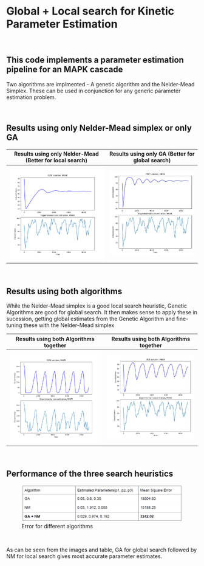 # Global + Local search for Kinetic Parameter Estimation 

&nbsp;

## This code implements a parameter estimation pipeline for an MAPK cascade

Two algorithms are implmented - A genetic algorithm and the Nelder-Mead Simplex.
These can be used in conjunction for any generic parameter estimation problem.

&nbsp;

## Results using only Nelder-Mead simplex or only GA

Results using only Nelder-Mead (Better for local search)           |  Results using only GA (Better for global search)
:-------------------------:|:-------------------------:
<img src="./images/NM_only_estimation.png" width="500">  |  <img src="./images/GA_only_estimation.png" width="450">

&nbsp;

## Results using both algorithms

While the Nelder-Mead simplex is a good local search heuristic, Genetic Algorithms are good for global search.
It then makes sense to apply these in sucession, getting global estimates from the Genetic Algorithm and fine-tuning these with the Nelder-Mead simplex

Results using both Algorithms together    |  Results using both Algorithms together  
:-------------------------:|:-------------------------:
![](./images/GA%2BNM_estimation1.png)  |  ![](./images/GA_NM_estimation_2.png)

&nbsp;

## Performance of the three search heuristics

<figure>
  <img src="./images/Table.png" alt="drawing" width="1000"/>
  <figcaption>Error for different algorithms
</figure> 

&nbsp; 

As can be seen from the images and table, GA for global search followed by NM for local search gives most accurate parameter estimates.
